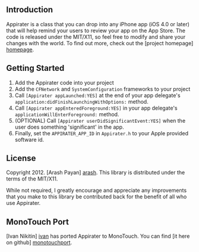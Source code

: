 Introduction
------------
Appirater is a class that you can drop into any iPhone app (iOS 4.0 or later) that will help remind your users
to review your app on the App Store. The code is released under the MIT/X11, so feel free to
modify and share your changes with the world. To find out more, check out the [project
homepage] [homepage].


Getting Started
---------------
1. Add the Appirater code into your project
2. Add the `CFNetwork` and `SystemConfiguration` frameworks to your project
3. Call `[Appirater appLaunched:YES]` at the end of your app delegate's `application:didFinishLaunchingWithOptions:` method.
4. Call `[Appirater appEnteredForeground:YES]` in your app delegate's `applicationWillEnterForeground:` method.
5. (OPTIONAL) Call `[Appirater userDidSignificantEvent:YES]` when the user does something 'significant' in the app.
6. Finally, set the `APPIRATER_APP_ID` in `Appirater.h` to your Apple provided software id.

License
-------
Copyright 2012. [Arash Payan] [arash].
This library is distributed under the terms of the MIT/X11.

While not required, I greatly encourage and appreciate any improvements that you make
to this library be contributed back for the benefit of all who use Appirater.

MonoTouch Port
--------------
[Ivan Nikitin] [ivan] has ported Appirater to MonoTouch. You can find [it here on github] [monotouchport].

[homepage]: http://arashpayan.com/blog/index.php/2009/09/07/presenting-appirater/
[arash]: http://arashpayan.com
[ivan]: https://www.facebook.com/nikitinivan
[monotouchport]: https://github.com/chebum/Appirater-for-MonoTouch